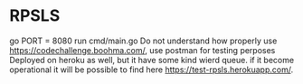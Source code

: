 # RPSLS
go PORT = 8080 run cmd/main.go 
Do not understand how properly use https://codechallenge.boohma.com/, use postman for testing perposes
Deployed on heroku as well, but it have some kind wierd queue. if it become operational it will be possible to find here https://test-rpsls.herokuapp.com/.  
